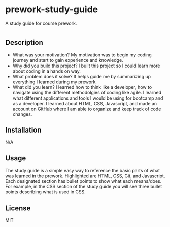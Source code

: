 # prework-study-guide
A study guide for course prework.
# <Your-Project-Title>

## Description


- What was your motivation? My motivation was to begin my coding journey and start to gain experience and knowledge.
- Why did you build this project? I built this project so I could learn more about coding in a hands on way.
- What problem does it solve? It helps guide me by summarizing up everything I learned during my prework.
- What did you learn? I learned how to think like a developer, how to navigate using the different methodolgies of coding like agile. I learned what different applications and tools I would be using for bootcamp and as a developer. I learned about HTML, CSS, Javascript, and made an account on GitHub where I am able to organize and keep track of code changes. 


## Installation 

N/A

## Usage

The study guide is a simple easy way to reference the basic parts of what was learned in the prework. Highlighted are HTML, CSS, Git, and Javascript. Each designated section has bullet points to show what each means/does. For example, in the CSS section of the study guide you will see three bullet points describing what is used in CSS. 



## License
MIT


